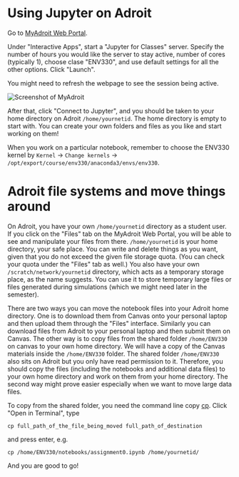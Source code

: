 # Using Jupyter on Adroit
Go to [MyAdroit Web Portal](https://myadroit.princeton.edu/).

Under "Interactive Apps", start a "Jupyter for Classes" server. Specify the number of hours you would like the server to stay active, number of cores (typically 1), choose clase "ENV330", and use default settings for all the other options. Click "Launch".

You might need to refresh the webpage to see the session being active.

![Screenshot of MyAdroit](https://user-images.githubusercontent.com/44583114/214600028-99acda37-c68c-4534-a0e9-4971d48665b3.png)

After that, click "Connect to Jupyter", and you should be taken to your home directory on Adroit `/home/yournetid`. The home directory is empty to start with. You can create your own folders and files as you like and start working on them!

When you work on a particular notebook, remember to choose the ENV330 kernel by `Kernel` -> `Change kernels` -> `/opt/export/course/env330/anaconda3/envs/env330`.

# Adroit file systems and move things around
On Adroit, you have your own `/home/yournetid` directory as a student user. If you click on the "Files" tab on the MyAdroit Web Portal, you will be able to see and manipulate your files from there. `/home/yournetid` is your home directory, your safe place. You can write and delete things as you want, given that you do not exceed the given file storage quota. (You can check your quota under the "Files" tab as well.) You also have your own `/scratch/network/yournetid` directory, which acts as a temporary storage place, as the name suggests. You can use it to store temporary large files or files generated during simulations (which we might need later in the semester).

There are two ways you can move the notebook files into your Adroit home directory. One is to download them from Canvas onto your personal laptop and then upload them through the "Files" interface. Similarly you can download files from Adroit to your personal laptop and then submit them on Canvas. The other way is to copy files from the shared folder `/home/ENV330` on canvas to your own home directory. We will have a copy of the Canvas materials inside the `/home/ENV330` folder. The shared folder `/home/ENV330` also sits on Adroit but you only have read permission to it. Therefore, you should copy the files (including the notebooks and additional data files) to your own home directory and work on them from your home directory. The second way might prove easier especially when we want to move large data files. 

To copy from the shared folder, you need the command line copy [cp](https://www.ibm.com/docs/en/aix/7.1?topic=files-copying-cp-command). 
Click "Open in Terminal", type 

`cp full_path_of_the_file_being_moved full_path_of_destination` 

and press enter, e.g. 

`cp /home/ENV330/notebooks/assignment0.ipynb /home/yournetid/`

And you are good to go!

